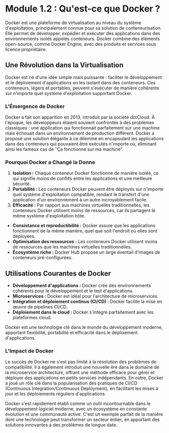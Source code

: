 # Module 1.2 : Qu'est-ce que Docker ?

Docker est une plateforme de virtualisation au niveau du système d'exploitation, principalement connue pour sa solution de conteneurisation. Elle permet de développer, expédier et exécuter des applications dans des environnements isolés appelés conteneurs. Docker combine des éléments open-source, comme Docker Engine, avec des produits et services sous licence propriétaire.

## Une Révolution dans la Virtualisation
Docker est né d'une idée simple mais puissante : faciliter le développement et le déploiement d'applications en les isolant dans des conteneurs. Ces conteneurs, légers et portables, peuvent s'exécuter de manière cohérente sur n'importe quel système d'exploitation supportant Docker.

### L'Émergence de Docker
Docker a fait son apparition en 2013, introduit par la société dotCloud. À l'époque, les développeurs étaient souvent confrontés à des problèmes classiques : une application qui fonctionnait parfaitement sur une machine mais échouait dans un environnement de production différent. Docker a proposé une solution élégante à ce dilemme en encapsulant les applications dans des conteneurs qui pouvaient être exécutés n'importe où, éliminant ainsi les fameux cas de "Ça fonctionne sur ma machine".

### Pourquoi Docker a Changé la Donne
1. **Isolation :** Chaque conteneur Docker fonctionne de manière isolée, ce qui signifie moins de conflits entre les applications et une meilleure sécurité.
2. **Portabilité :** Les conteneurs Docker peuvent être déployés sur n'importe quel système d'exploitation compatible, rendant le transfert d'une application d'un environnement à un autre incroyablement facile.
3. **Efficacité :** Par rapport aux machines virtuelles traditionnelles, les conteneurs Docker utilisent moins de ressources, car ils partagent le même système d'exploitation hôte.
- **Consistance et reproductibilité :** Docker assure que les applications fonctionnent de la même manière, quel que soit l'endroit où elles sont déployées.
- **Optimisation des ressources :** Les conteneurs Docker utilisent moins de ressources que les machines virtuelles traditionnelles.
- **Écosystème riche :** Docker Hub propose un large éventail d'images de conteneurs pré-configurées.

## Utilisations Courantes de Docker
- **Développement d'applications :** Docker crée des environnements cohérents pour le développement et le test d'applications.
- **Microservices :** Docker est idéal pour l'architecture de microservices.
- **Intégration et déploiement continus (CI/CD) :** Docker facilite la mise en œuvre de pipelines CI/CD.
- **Déploiement dans le cloud :** Docker s'intègre parfaitement avec les plateformes cloud.

Docker est une technologie clé dans le monde du développement moderne, apportant flexibilité, portabilité et efficacité dans le déploiement d'applications.


### L'Impact de Docker
Le succès de Docker ne s'est pas limité à la résolution des problèmes de compatibilité. Il a également introduit une nouvelle ère dans le domaine de la microservice architecture, offrant une méthode efficace pour gérer et déployer des applications en petits services indépendants. En outre, Docker a joué un rôle clé dans la popularisation des pratiques de CI/CD (Continuous Integration/Continuous Deployment), en facilitant les mises à jour et les déploiements réguliers d'applications.

Docker s'est rapidement établi comme un outil incontournable dans le développement logiciel moderne, avec un écosystème en constante évolution et une communauté active. C'est un exemple parfait de la manière dont une technologie peut transformer un secteur entier, en apportant des solutions innovantes à des problèmes de longue date.
